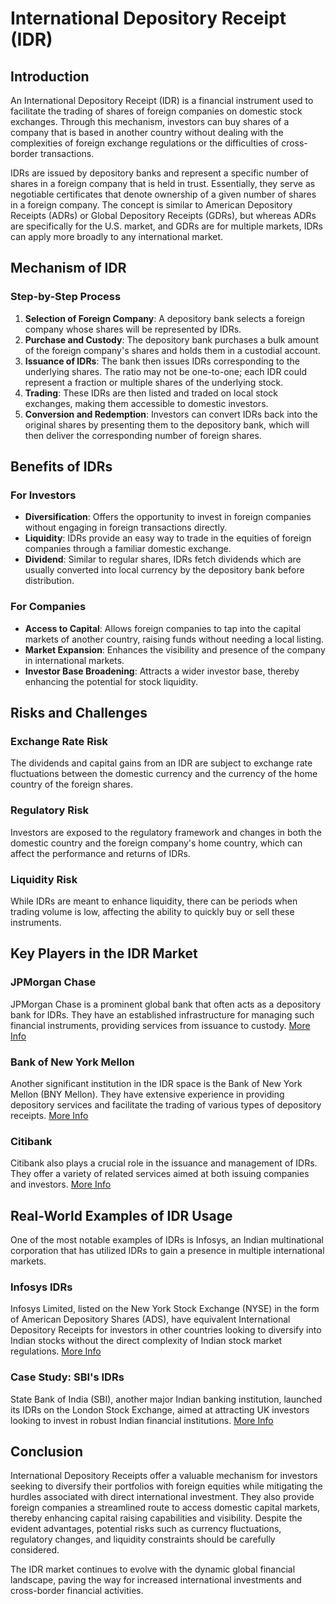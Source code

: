 # International Depository Receipt (IDR)

## Introduction
An International Depository Receipt (IDR) is a financial instrument used to facilitate the trading of shares of foreign companies on domestic stock exchanges. Through this mechanism, investors can buy shares of a company that is based in another country without dealing with the complexities of foreign exchange regulations or the difficulties of cross-border transactions.

IDRs are issued by depository banks and represent a specific number of shares in a foreign company that is held in trust. Essentially, they serve as negotiable certificates that denote ownership of a given number of shares in a foreign company. The concept is similar to American Depository Receipts (ADRs) or Global Depository Receipts (GDRs), but whereas ADRs are specifically for the U.S. market, and GDRs are for multiple markets, IDRs can apply more broadly to any international market.

## Mechanism of IDR

### Step-by-Step Process

1. **Selection of Foreign Company**: A depository bank selects a foreign company whose shares will be represented by IDRs.
2. **Purchase and Custody**: The depository bank purchases a bulk amount of the foreign company's shares and holds them in a custodial account.
3. **Issuance of IDRs**: The bank then issues IDRs corresponding to the underlying shares. The ratio may not be one-to-one; each IDR could represent a fraction or multiple shares of the underlying stock.
4. **Trading**: These IDRs are then listed and traded on local stock exchanges, making them accessible to domestic investors.
5. **Conversion and Redemption**: Investors can convert IDRs back into the original shares by presenting them to the depository bank, which will then deliver the corresponding number of foreign shares.

## Benefits of IDRs

### For Investors
- **Diversification**: Offers the opportunity to invest in foreign companies without engaging in foreign transactions directly.
- **Liquidity**: IDRs provide an easy way to trade in the equities of foreign companies through a familiar domestic exchange.
- **Dividend**: Similar to regular shares, IDRs fetch dividends which are usually converted into local currency by the depository bank before distribution.

### For Companies
- **Access to Capital**: Allows foreign companies to tap into the capital markets of another country, raising funds without needing a local listing.
- **Market Expansion**: Enhances the visibility and presence of the company in international markets.
- **Investor Base Broadening**: Attracts a wider investor base, thereby enhancing the potential for stock liquidity.

## Risks and Challenges

### Exchange Rate Risk
The dividends and capital gains from an IDR are subject to exchange rate fluctuations between the domestic currency and the currency of the home country of the foreign shares.

### Regulatory Risk
Investors are exposed to the regulatory framework and changes in both the domestic country and the foreign company's home country, which can affect the performance and returns of IDRs.

### Liquidity Risk
While IDRs are meant to enhance liquidity, there can be periods when trading volume is low, affecting the ability to quickly buy or sell these instruments.

## Key Players in the IDR Market

### JPMorgan Chase
JPMorgan Chase is a prominent global bank that often acts as a depository bank for IDRs. They have an established infrastructure for managing such financial instruments, providing services from issuance to custody. 
[More Info](https://www.jpmorganchase.com/)

### Bank of New York Mellon
Another significant institution in the IDR space is the Bank of New York Mellon (BNY Mellon). They have extensive experience in providing depository services and facilitate the trading of various types of depository receipts.
[More Info](https://www.bnymellon.com/)

### Citibank
Citibank also plays a crucial role in the issuance and management of IDRs. They offer a variety of related services aimed at both issuing companies and investors.
[More Info](https://www.citigroup.com/)

## Real-World Examples of IDR Usage

One of the most notable examples of IDRs is Infosys, an Indian multinational corporation that has utilized IDRs to gain a presence in multiple international markets. 

### Infosys IDRs
Infosys Limited, listed on the New York Stock Exchange (NYSE) in the form of American Depository Shares (ADS), have equivalent International Depository Receipts for investors in other countries looking to diversify into Indian stocks without the direct complexity of Indian stock market regulations.
[More Info](https://www.infosys.com/)

### Case Study: SBI's IDRs
State Bank of India (SBI), another major Indian banking institution, launched its IDRs on the London Stock Exchange, aimed at attracting UK investors looking to invest in robust Indian financial institutions.
[More Info](https://www.sbi.co.in/)

## Conclusion
International Depository Receipts offer a valuable mechanism for investors seeking to diversify their portfolios with foreign equities while mitigating the hurdles associated with direct international investment. They also provide foreign companies a streamlined route to access domestic capital markets, thereby enhancing capital raising capabilities and visibility. Despite the evident advantages, potential risks such as currency fluctuations, regulatory changes, and liquidity constraints should be carefully considered.

The IDR market continues to evolve with the dynamic global financial landscape, paving the way for increased international investments and cross-border financial activities.